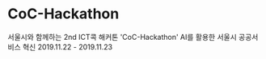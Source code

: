# CoC-Hackathon
서울시와 함께하는 2nd ICT콕 해커톤 'CoC-Hackathon'
AI를 활용한 서울시 공공서비스 혁신
2019.11.22 - 2019.11.23
